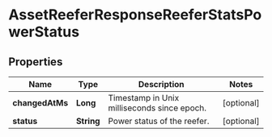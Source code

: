 
# AssetReeferResponseReeferStatsPowerStatus

## Properties
Name | Type | Description | Notes
------------ | ------------- | ------------- | -------------
**changedAtMs** | **Long** | Timestamp in Unix milliseconds since epoch. |  [optional]
**status** | **String** | Power status of the reefer. |  [optional]



